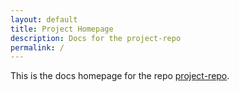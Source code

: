 ```yaml
---
layout: default
title: Project Homepage
description: Docs for the project-repo
permalink: /
---
```

This is the docs homepage for the repo [project-repo](https://github.com/gh-pages-project/project-repo).
